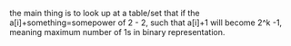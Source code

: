 the main thing is to look up at a table/set that if the a[i]+something=somepower of 2 - 2,
such that a[i]+1 will become 2^k -1, meaning maximum number of 1s in binary representation.
